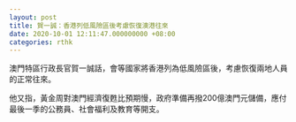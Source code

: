 ```yaml
---
layout: post
title: 賀一誠：香港列低風險區後考慮恢復澳港往來
date: 2020-10-01 12:11:47.000000000 +08:00
categories: rthk
---
```


澳門特區行政長官賀一誠話，會等國家將香港列為低風險區後，考慮恢復兩地人員的正常往來。

他又指，黃金周對澳門經濟復甦比預期慢，政府準備再撥200億澳門元儲備，應付最後一季的公務員、社會福利及教育等開支。
